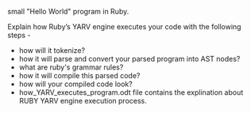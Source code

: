  small "Hello World" program in Ruby.

Explain how Ruby’s YARV engine executes your code with the following steps - 
- how will it tokenize?
- how it will parse and convert your parsed program into AST nodes?
- what are ruby's grammar rules?
- how it will compile this parsed code?
- how will your compiled code look?
- how_YARV_executes_program.odt file contains the explination about RUBY YARV engine execution process.
